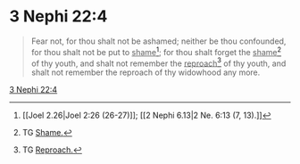 # 3 Nephi 22:4

> Fear not, for thou shalt not be ashamed; neither be thou confounded, for thou shalt not be put to <u>shame</u>[^a]; for thou shalt forget the <u>shame</u>[^b] of thy youth, and shalt not remember the <u>reproach</u>[^c] of thy youth, and shalt not remember the reproach of thy widowhood any more.

[3 Nephi 22:4](https://www.churchofjesuschrist.org/study/scriptures/bofm/3-ne/22?lang=eng&id=p4#p4)


[^a]: [[Joel 2.26|Joel 2:26 (26-27)]]; [[2 Nephi 6.13|2 Ne. 6:13 (7, 13).]]
[^b]: TG [Shame.](https://www.churchofjesuschrist.org/study/scriptures/tg/shame?lang=eng)
[^c]: TG [Reproach.](https://www.churchofjesuschrist.org/study/scriptures/tg/reproach?lang=eng)

